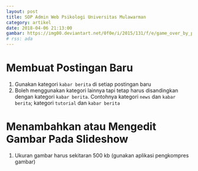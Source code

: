 ```yaml
---
layout: post
title: SOP Admin Web Psikologi Universitas Mulawarman
category: artikel
date: 2018-04-06 21:13:00
gambar: https://img00.deviantart.net/0f0e/i/2015/131/f/e/game_over_by_panchusfenix-d8t17go.jpg
# rss: ada
---
```


# Membuat Postingan Baru

1. Gunakan kategori `kabar berita` di setiap postingan baru
2. Boleh menggunakan kategori lainnya tapi tetap harus disandingkan dengan kategori `kabar berita`. Contohnya kategori `news` dan `kabar berita`; kategori `tutorial` dan `kabar berita`

# Menambahkan atau Mengedit Gambar Pada Slideshow

1. Ukuran gambar harus sekitaran 500 kb (gunakan aplikasi pengkompres gambar)